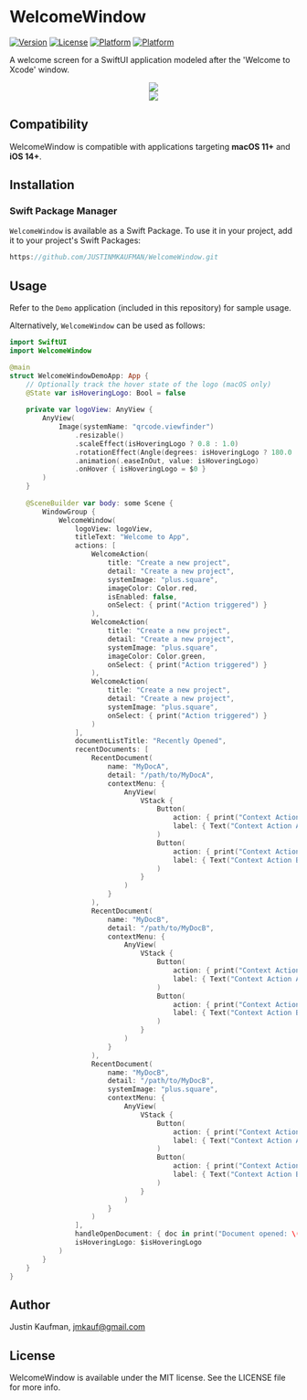 # WelcomeWindow

[![Version](https://img.shields.io/badge/spm-v1.4.1-blue)](https://github.com/JUSTINMKAUFMAN/WelcomeWindow/releases)
[![License](https://img.shields.io/badge/license-MIT-brightgreen)](https://github.com/JUSTINMKAUFMAN/WelcomeWindow/blob/master/LICENSE)
[![Platform](https://img.shields.io/badge/platform-macOS-orange)](https://github.com/JUSTINMKAUFMAN/WelcomeWindow)
[![Platform](https://img.shields.io/badge/platform-iOS-green)](https://github.com/JUSTINMKAUFMAN/WelcomeWindow)

A welcome screen for a SwiftUI application modeled after the 'Welcome to Xcode' window.

<p align="center">
    <img src="/WelcomeWindowDemoMac.gif" />
    <br>
    <img src="/WelcomeWindowDemoiOS.png" />
</p>

## Compatibility

WelcomeWindow is compatible with applications targeting **macOS 11+** and **iOS 14+**.

## Installation

### Swift Package Manager

`WelcomeWindow` is available as a Swift Package. To use it in your project, add it to your project's Swift Packages:

```swift
https://github.com/JUSTINMKAUFMAN/WelcomeWindow.git
```

## Usage

Refer to the `Demo` application (included in this repository) for sample usage. 

Alternatively, `WelcomeWindow` can be used as follows:

```swift
import SwiftUI
import WelcomeWindow

@main
struct WelcomeWindowDemoApp: App {
    // Optionally track the hover state of the logo (macOS only)
    @State var isHoveringLogo: Bool = false
    
    private var logoView: AnyView {
        AnyView(
            Image(systemName: "qrcode.viewfinder")
                .resizable()
                .scaleEffect(isHoveringLogo ? 0.8 : 1.0)
                .rotationEffect(Angle(degrees: isHoveringLogo ? 180.0 : 0.0))
                .animation(.easeInOut, value: isHoveringLogo)
                .onHover { isHoveringLogo = $0 }
        )
    }
    
    @SceneBuilder var body: some Scene {
        WindowGroup {
            WelcomeWindow(
                logoView: logoView,
                titleText: "Welcome to App",
                actions: [
                    WelcomeAction(
                        title: "Create a new project",
                        detail: "Create a new project",
                        systemImage: "plus.square",
                        imageColor: Color.red,
                        isEnabled: false,
                        onSelect: { print("Action triggered") }
                    ),
                    WelcomeAction(
                        title: "Create a new project",
                        detail: "Create a new project",
                        systemImage: "plus.square",
                        imageColor: Color.green,
                        onSelect: { print("Action triggered") }
                    ),
                    WelcomeAction(
                        title: "Create a new project",
                        detail: "Create a new project",
                        systemImage: "plus.square",
                        onSelect: { print("Action triggered") }
                    )
                ],
                documentListTitle: "Recently Opened",
                recentDocuments: [
                    RecentDocument(
                        name: "MyDocA",
                        detail: "/path/to/MyDocA",
                        contextMenu: {
                            AnyView(
                                VStack {
                                    Button(
                                        action: { print("Context Action A triggered") },
                                        label: { Text("Context Action A") }
                                    )
                                    Button(
                                        action: { print("Context Action B triggered") },
                                        label: { Text("Context Action B") }
                                    )
                                }
                            )
                        }
                    ),
                    RecentDocument(
                        name: "MyDocB",
                        detail: "/path/to/MyDocB",
                        contextMenu: {
                            AnyView(
                                VStack {
                                    Button(
                                        action: { print("Context Action A triggered") },
                                        label: { Text("Context Action A") }
                                    )
                                    Button(
                                        action: { print("Context Action B triggered") },
                                        label: { Text("Context Action B") }
                                    )
                                }
                            )
                        }
                    ),
                    RecentDocument(
                        name: "MyDocB",
                        detail: "/path/to/MyDocB",
                        systemImage: "plus.square",
                        contextMenu: {
                            AnyView(
                                VStack {
                                    Button(
                                        action: { print("Context Action A triggered") },
                                        label: { Text("Context Action A") }
                                    )
                                    Button(
                                        action: { print("Context Action B triggered") },
                                        label: { Text("Context Action B") }
                                    )
                                }
                            )
                        }
                    )
                ],
                handleOpenDocument: { doc in print("Document opened: \(doc.name)") },
                isHoveringLogo: $isHoveringLogo
            )
        }
    }
}
```

## Author

Justin Kaufman, jmkauf@gmail.com

## License

WelcomeWindow is available under the MIT license. See the LICENSE file for more info.
